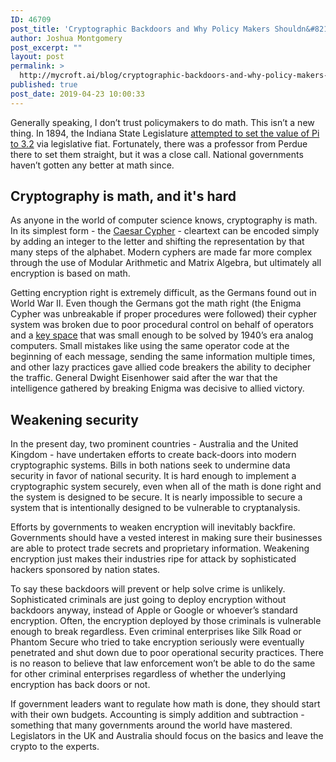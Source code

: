 ```yaml
---
ID: 46709
post_title: 'Cryptographic Backdoors and Why Policy Makers Shouldn&#8217;t Do Math'
author: Joshua Montgomery
post_excerpt: ""
layout: post
permalink: >
  http://mycroft.ai/blog/cryptographic-backdoors-and-why-policy-makers-shouldnt-do-math/
published: true
post_date: 2019-04-23 10:00:33
---
```

<span style="font-weight: 400;">Generally speaking, I don’t trust policymakers to do math. This isn’t a new thing. In 1894, the Indiana State Legislature <a href="https://en.wikipedia.org/wiki/Indiana_Pi_Bill" target="_blank" rel="noopener noreferrer">attempted to set the value of Pi to 3.2</a></span><span style="font-weight: 400;"> via legislative fiat. Fortunately, there was a professor from Perdue there to set them straight, but it was a close call. National governments haven’t gotten any better at math since.</span>
<h2>Cryptography is math, and it's hard</h2>
<span style="font-weight: 400;">As anyone in the world of computer science knows, cryptography is math. In its simplest form - the <a href="http://www.practicalcryptography.com/ciphers/caesar-cipher/" target="_blank" rel="noopener noreferrer">Caesar Cypher</a></span><span style="font-weight: 400;"> - cleartext can be encoded simply by adding an integer to the letter and shifting the representation by that many steps of the alphabet. Modern cyphers are made far more complex through the use of Modular Arithmetic and Matrix Algebra, but ultimately all encryption is based on math.</span>

<span style="font-weight: 400;">Getting encryption right is extremely difficult, as the Germans found out in World War II. Even though the Germans got the math right (the Enigma Cypher was unbreakable if proper procedures were followed) their cypher system was broken due to poor procedural control on behalf of operators and a <a href="https://en.wikipedia.org/wiki/Key_space_(cryptography)" target="_blank" rel="noopener noreferrer">key space</a></span><span style="font-weight: 400;"> that was small enough to be solved by 1940’s era analog computers. Small mistakes like using the same operator code at the beginning of each message, sending the same information multiple times, and other lazy practices gave allied code breakers the ability to decipher the traffic. General Dwight Eisenhower said after the war that the intelligence gathered by breaking Enigma was decisive to allied victory.</span>
<h2>Weakening security</h2>
<span style="font-weight: 400;">In the present day, two prominent countries - Australia and the United Kingdom - have undertaken efforts to create back-doors into modern cryptographic systems. Bills in both nations seek to undermine data security in favor of national security. It is hard enough to implement a cryptographic system securely, even when all of the math is done right and the system is designed to be secure. It is nearly impossible to secure a system that is intentionally designed to be vulnerable to cryptanalysis.</span>

<span style="font-weight: 400;">Efforts by governments to weaken encryption will inevitably backfire. Governments should have a vested interest in making sure their businesses are able to protect trade secrets and proprietary information. Weakening encryption just makes their industries ripe for attack by sophisticated hackers sponsored by nation states.</span>

<span style="font-weight: 400;">To say these backdoors will prevent or help solve crime is unlikely. Sophisticated criminals are just going to deploy encryption without backdoors anyway, instead of Apple or Google or whoever’s standard encryption. Often, the encryption deployed by those criminals is vulnerable enough to break regardless. Even criminal enterprises like Silk Road or Phantom Secure who tried to take encryption seriously were eventually penetrated and shut down due to poor operational security practices. There is no reason to believe that law enforcement won’t be able to do the same for other criminal enterprises regardless of whether the underlying encryption has back doors or not.</span>

<span style="font-weight: 400;">If government leaders want to regulate how math is done, they should start with their own budgets. Accounting is simply addition and subtraction - something that many governments around the world have mastered. Legislators in the UK and Australia should focus on the basics and leave the crypto to the experts.</span>